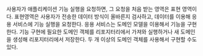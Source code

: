   
  
사용자가 애플리케이션 기능 실행을 요청하면, 그 요청을 처음 받는 영역은 표현 영역이다. 표현영역은 사용자가 전송한 데이터 방식이 올바른지 검사하고, 데이터를 이용해 응용 서비스에 기능 실행을 요청한다. 응용 서비스는 도메인 모델을 이용해서 기능을 구현한다. 기능 구현에 필요한 도메인 객체를 리포지터리에서 가져와 실행하거나 새 도메인을 생성해 리포지터리에서 저장한다. 두 개 이상의 도메인 객체를 사용해서 구현할 수도 있다.